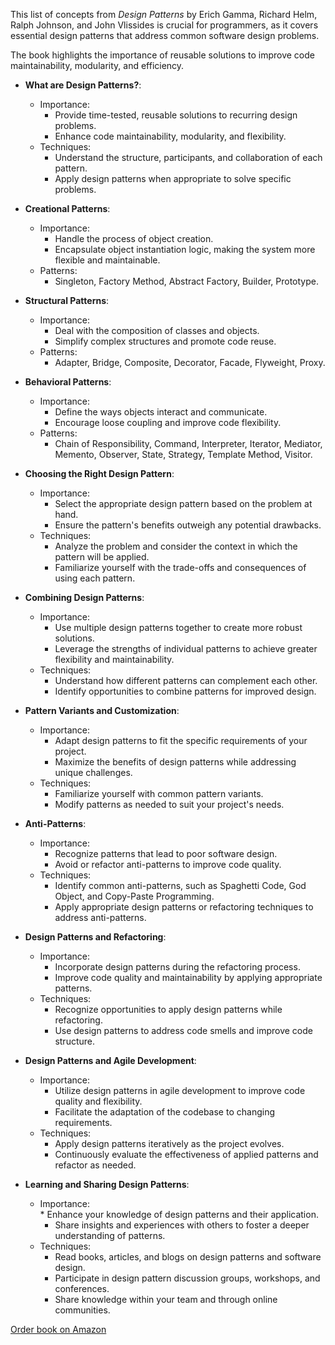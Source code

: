 This list of concepts from *Design Patterns* by Erich Gamma, Richard Helm, Ralph Johnson, and John Vlissides is crucial for programmers, as it covers essential design patterns that address common software design problems. 

The book highlights the importance of reusable solutions to improve code maintainability, modularity, and efficiency.

* **What are Design Patterns?**:
    * Importance:
        * Provide time-tested, reusable solutions to recurring design problems.
        * Enhance code maintainability, modularity, and flexibility.
    * Techniques:
        * Understand the structure, participants, and collaboration of each pattern.
        * Apply design patterns when appropriate to solve specific problems.

* **Creational Patterns**:
    * Importance:
        * Handle the process of object creation.
        * Encapsulate object instantiation logic, making the system more flexible and maintainable.
    * Patterns:
        * Singleton, Factory Method, Abstract Factory, Builder, Prototype.

* **Structural Patterns**:
    * Importance:
        * Deal with the composition of classes and objects.
        * Simplify complex structures and promote code reuse.
    * Patterns:
        * Adapter, Bridge, Composite, Decorator, Facade, Flyweight, Proxy.

* **Behavioral Patterns**:
    * Importance:
        * Define the ways objects interact and communicate.
        * Encourage loose coupling and improve code flexibility.
    * Patterns:
        * Chain of Responsibility, Command, Interpreter, Iterator, Mediator, Memento, Observer, State, Strategy, Template Method, Visitor.

* **Choosing the Right Design Pattern**:
    * Importance:
        * Select the appropriate design pattern based on the problem at hand.
        * Ensure the pattern's benefits outweigh any potential drawbacks.
    * Techniques:
        * Analyze the problem and consider the context in which the pattern will be applied.
        * Familiarize yourself with the trade-offs and consequences of using each pattern.

* **Combining Design Patterns**:
    * Importance:
        * Use multiple design patterns together to create more robust solutions.
        * Leverage the strengths of individual patterns to achieve greater flexibility and maintainability.
    * Techniques:
        * Understand how different patterns can complement each other.
        * Identify opportunities to combine patterns for improved design.

* **Pattern Variants and Customization**:
    * Importance:
        * Adapt design patterns to fit the specific requirements of your project.
        * Maximize the benefits of design patterns while addressing unique challenges.
    * Techniques:
        * Familiarize yourself with common pattern variants.
        * Modify patterns as needed to suit your project's needs.

* **Anti-Patterns**:
    * Importance:
        * Recognize patterns that lead to poor software design.
        * Avoid or refactor anti-patterns to improve code quality.
    * Techniques:
        * Identify common anti-patterns, such as Spaghetti Code, God Object, and Copy-Paste Programming.
        * Apply appropriate design patterns or refactoring techniques to address anti-patterns.

* **Design Patterns and Refactoring**:
    * Importance:
        * Incorporate design patterns during the refactoring process.
        * Improve code quality and maintainability by applying appropriate patterns.
    * Techniques:
        * Recognize opportunities to apply design patterns while refactoring.
        * Use design patterns to address code smells and improve code structure.

* **Design Patterns and Agile Development**:
    * Importance:
        * Utilize design patterns in agile development to improve code quality and flexibility.
        * Facilitate the adaptation of the codebase to changing requirements.
    * Techniques:
        * Apply design patterns iteratively as the project evolves.
        * Continuously evaluate the effectiveness of applied patterns and refactor as needed.

* **Learning and Sharing Design Patterns**:
    * Importance:         
		    * Enhance your knowledge of design patterns and their application.
        * Share insights and experiences with others to foster a deeper understanding of patterns.
    * Techniques:
        * Read books, articles, and blogs on design patterns and software design.
        * Participate in design pattern discussion groups, workshops, and conferences.
        * Share knowledge within your team and through online communities.

       
[Order book on Amazon](https://www.amazon.com/dp/0201633612?&_encoding=UTF8&tag=architect011b-20&linkCode=ur2&linkId=94d1a77c9fd50667d19e965bdfc22cf6&camp=1789&creative=9325)